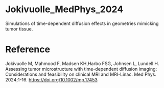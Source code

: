 # Jokivuolle_MedPhys_2024
Simulations of time-dependent diffusion effects in geometries mimicking tumor tissue.

# Reference
Jokivuolle M, Mahmood F, Madsen KH,Harbo FSG, Johnsen L, Lundell H. Assessing tumor microstructure with time-dependent diffusion imaging: Considerations and feasibility on clinical MRI and MRI-Linac. Med Phys. 2024;1-16. https://doi.org/10.1002/mp.17453
